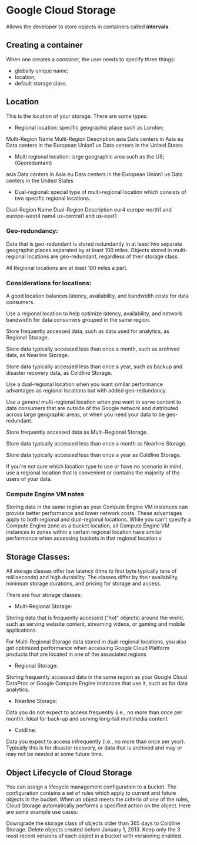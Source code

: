 # Google Cloud Storage

Allows the developer to store objects in containers called **intervals**.

## Creating a container 

When one creates a container, the user needs to specify three things:

* globally unique name;
* location;
* default storage class.

## Location

This is the location of your storage. There are some types:

* Regional location: specific geographic place such as London;

Multi-Region Name	Multi-Region Description
asia	Data centers in Asia
eu	Data centers in the European Union1
us	Data centers in the United States

* Multi regional location: large geographic area such as the US; (Georeduntant)

asia Data centers in Asia
eu	 Data centers in the European Union1
us	 Data centers in the United States

* Dual-regional: special type of multi-regional location which consists of two specific regional locations.

Dual-Region Name	Dual-Region Description
eur4	europe-north1 and europe-west4
nam4	us-central1 and us-east1

### Geo-redundancy:

Data that is geo-redundant is stored redundantly in at least two separate geographic places separated by at least 100 miles. Objects stored in multi-regional locations are geo-redundant, regardless of their storage class.

All Regional locations are at least 100 miles a part.

### Considerations for locations:

A good location balances latency, availability, and bandwidth costs for data consumers.

Use a regional location to help optimize latency, availability, and network bandwidth for data consumers grouped in the same region.

Store frequently accessed data, such as data used for analytics, as Regional Storage.

Store data typically accessed less than once a month, such as archived data, as Nearline Storage.

Store data typically accessed less than once a year, such as backup and disaster recovery data, as Coldline Storage.

Use a dual-regional location when you want similar performance advantages as regional locations but with added geo-redundancy.

Use a general multi-regional location when you want to serve content to data consumers that are outside of the Google network and distributed across large geographic areas, or when you need your data to be geo-redundant.

Store frequently accessed data as Multi-Regional Storage.

Store data typically accessed less than once a month as Nearline Storage.

Store data typically accessed less than once a year as Coldline Storage.

If you're not sure which location type to use or have no scenario in mind, use a regional location that is convenient or contains the majority of the users of your data.

### Compute Engine VM notes

Storing data in the same region as your Compute Engine VM instances can provide better performance and lower network costs. These advantages apply to both regional and dual-regional locations.
While you can't specify a Compute Engine zone as a bucket location, all Compute Engine VM instances in zones within a certain regional location have similar performance when accessing buckets in that regional location.v

## Storage Classes:

All storage classes offer low latency (time to first byte typically tens of milliseconds) and high durability. The classes differ by their availability, minimum storage durations, and pricing for storage and access.

There are four storage classes:

* Multi-Regional Storage:

Storing data that is frequently accessed ("hot" objects) around the world, such as serving website content, streaming videos, or gaming and mobile applications.

For Multi-Regional Storage data stored in dual-regional locations, you also get optimized performance when accessing Google Cloud Platform products that are located in one of the associated regions

* Regional Storage:

Storing frequently accessed data in the same region as your Google Cloud DataProc or Google Compute Engine instances that use it, such as for data analytics.

* Nearline Storage:

Data you do not expect to access frequently (i.e., no more than once per month). Ideal for back-up and serving long-tail multimedia content.

* Coldline:

Data you expect to access infrequently (i.e., no more than once per year). Typically this is for disaster recovery, or data that is archived and may or may not be needed at some future time.

## Object Lifecycle of Cloud Storage

You can assign a lifecycle management configuration to a bucket. The configuration contains a set of rules which apply to current and future objects in the bucket. When an object meets the criteria of one of the rules, Cloud Storage automatically performs a specified action on the object. Here are some example use cases:

Downgrade the storage class of objects older than 365 days to Coldline Storage.
Delete objects created before January 1, 2013.
Keep only the 3 most recent versions of each object in a bucket with versioning enabled.
